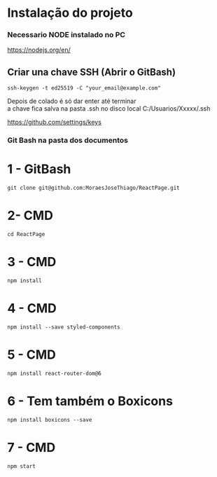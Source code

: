 # Instalação do projeto

###  Necessario NODE instalado no PC

https://nodejs.org/en/

## Criar una chave SSH (Abrir o GitBash)

```ssh-keygen -t ed25519 -C "your_email@example.com"```

Depois de colado é só dar enter até terminar <br>
a chave fica salva na pasta .ssh no disco local C:/Usuarios/Xxxxx/.ssh <br>

https://github.com/settings/keys

###  Git Bash na pasta dos documentos

# 1 - GitBash

``` git clone git@github.com:MoraesJoseThiago/ReactPage.git ```

# 2- CMD

``` cd ReactPage ```

# 3 - CMD

``` npm install ```

# 4 - CMD

``` npm install --save styled-components ```

# 5 - CMD
``` npm install react-router-dom@6 ```

# 6 - Tem também o Boxicons

``` npm install boxicons --save ```

# 7 - CMD
``` npm start ```